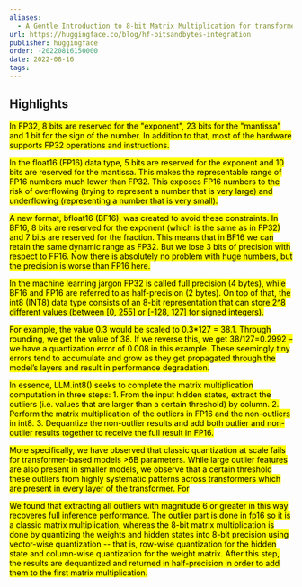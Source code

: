 ```yaml
---
aliases:
  - A Gentle Introduction to 8-bit Matrix Multiplication for transformers at scale using transformers, accelerate and bitsandbytes
url: https://huggingface.co/blog/hf-bitsandbytes-integration
publisher: huggingface
order: -20220816150000
date: 2022-08-16
tags:
---
```


## Highlights
<mark>In FP32, 8 bits are reserved for the "exponent", 23 bits for the "mantissa" and 1 bit for the sign of the number. In addition to that, most of the hardware supports FP32 operations and instructions.</mark>

<mark>In the float16 (FP16) data type, 5 bits are reserved for the exponent and 10 bits are reserved for the mantissa. This makes the representable range of FP16 numbers much lower than FP32. This exposes FP16 numbers to the risk of overflowing (trying to represent a number that is very large) and underflowing (representing a number that is very small).</mark>

<mark>A new format, bfloat16 (BF16), was created to avoid these constraints. In BF16, 8 bits are reserved for the exponent (which is the same as in FP32) and 7 bits are reserved for the fraction. This means that in BF16 we can retain the same dynamic range as FP32. But we lose 3 bits of precision with respect to FP16. Now there is absolutely no problem with huge numbers, but the precision is worse than FP16 here.</mark>

<mark>In the machine learning jargon FP32 is called full precision (4 bytes), while BF16 and FP16 are referred to as half-precision (2 bytes). On top of that, the int8 (INT8) data type consists of an 8-bit representation that can store 2^8 different values (between [0, 255] or [-128, 127] for signed integers).</mark>

<mark>For example, the value 0.3 would be scaled to 0.3*127 = 38.1. Through rounding, we get the value of 38. If we reverse this, we get 38/127=0.2992 – we have a quantization error of 0.008 in this example. These seemingly tiny errors tend to accumulate and grow as they get propagated through the model’s layers and result in performance degradation.</mark>

<mark>In essence, LLM.int8() seeks to complete the matrix multiplication computation in three steps: 1. From the input hidden states, extract the outliers (i.e. values that are larger than a certain threshold) by column. 2. Perform the matrix multiplication of the outliers in FP16 and the non-outliers in int8. 3. Dequantize the non-outlier results and add both outlier and non-outlier results together to receive the full result in FP16.</mark>

<mark>More specifically, we have observed that classic quantization at scale fails for transformer-based models >6B parameters. While large outlier features are also present in smaller models, we observe that a certain threshold these outliers from highly systematic patterns across transformers which are present in every layer of the transformer. For</mark>

<mark>We found that extracting all outliers with magnitude 6 or greater in this way recoveres full inference performance. The outlier part is done in fp16 so it is a classic matrix multiplication, whereas the 8-bit matrix multiplication is done by quantizing the weights and hidden states into 8-bit precision using vector-wise quantization -- that is, row-wise quantization for the hidden state and column-wise quantization for the weight matrix. After this step, the results are dequantized and returned in half-precision in order to add them to the first matrix multiplication.</mark>

